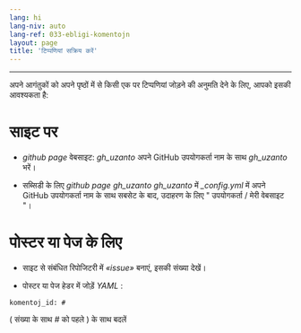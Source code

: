 ```yaml
---
lang: hi
lang-niv: auto
lang-ref: 033-ebligi-komentojn
layout: page
title: 'टिप्पणियां सक्रिय करें'
---
```


---

अपने आगंतुकों को अपने पृष्ठों में से किसी एक पर टिप्पणियां जोड़ने की अनुमति देने के लिए, आपको इसकी आवश्यकता है:

# साइट पर
 *   _github page_   वेबसाइट:   _gh\_uzanto_   अपने GitHub उपयोगकर्ता नाम के साथ   _gh\_uzanto_   भरें।  


 * सब्सिडी के लिए   _github page_    _gh\_uzanto_     _gh\_uzanto_   में   _\_config.yml_   में अपने GitHub उपयोगकर्ता नाम के साथ सबसेट के बाद, उदाहरण के लिए  " उपयोगकर्ता / मेरी वेबसाइट "।  



# पोस्टर या पेज के लिए
 * साइट से संबंधित रिपोजिटरी में  _«issue»_  बनाएं, इसकी संख्या देखें। 



 * पोस्टर या पेज हेडर में जोड़ें  _YAML_ :   



```
komentoj_id: #
```
( संख्या के साथ  _#_  को पहले )  के साथ बदलें
